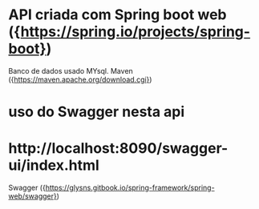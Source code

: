 # API criada com Spring boot web ({https://spring.io/projects/spring-boot})
Banco de dados usado MYsql.
Maven ({https://maven.apache.org/download.cgi})

# uso do Swagger nesta api
# http://localhost:8090/swagger-ui/index.html
Swagger ({https://glysns.gitbook.io/spring-framework/spring-web/swagger})
